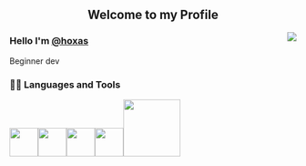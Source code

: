 <p align="center">
  <h2 align="center">Welcome to my Profile</h2>
</p>
<img align='right' src="https://github-readme-stats.vercel.app/api?username=hoxas&show_icons=true&theme=tokyonight">  

<h3>Hello I'm <a href="https://github.com/hoxas">@hoxas</a></h3>
<p>Beginner dev</p>
<h3> 👨‍💻 Languages and Tools </h3>
<p>
<img src="https://media3.giphy.com/media/ln7z2eWriiQAllfVcn/200w.webp" width="50"><img src="https://i.giphy.com/media/LMt9638dO8dftAjtco/200.webp"   width="50"><img src="https://i.giphy.com/media/eNAsjO55tPbgaor7ma/200w.webp" width="50"><img src="https://i.giphy.com/media/IdyAQJVN2kVPNUrojM/200.webp" width="50"><img src="https://media.giphy.com/media/kH1DBkPNyZPOk0BxrM/giphy.gif" width="100">


  
<!-- 
Node:
<img src="https://media3.giphy.com/media/kdFc8fubgS31b8DsVu/giphy.webp" width="50"> 
  
-->

